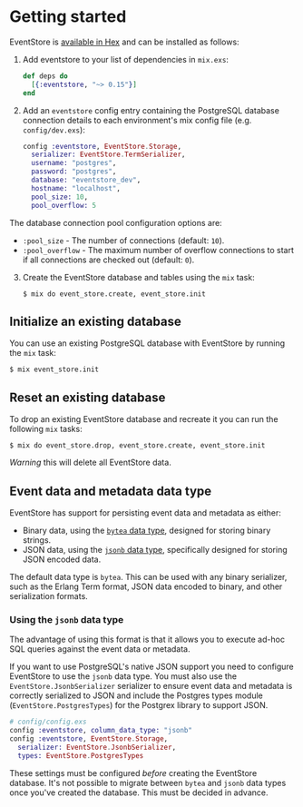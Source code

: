 # Getting started

EventStore is [available in Hex](https://hex.pm/packages/eventstore) and can be installed as follows:

  1. Add eventstore to your list of dependencies in `mix.exs`:

      ```elixir    
      def deps do
        [{:eventstore, "~> 0.15"}]
      end
      ```

  2. Add an `eventstore` config entry containing the PostgreSQL database connection details to each environment's mix config file (e.g. `config/dev.exs`):

      ```elixir
      config :eventstore, EventStore.Storage,
        serializer: EventStore.TermSerializer,
        username: "postgres",
        password: "postgres",
        database: "eventstore_dev",
        hostname: "localhost",
        pool_size: 10,
        pool_overflow: 5
      ```

  The database connection pool configuration options are:

  - `:pool_size` - The number of connections (default: `10`).
  - `:pool_overflow` - The maximum number of overflow connections to start if all connections are checked out (default: `0`).

  3. Create the EventStore database and tables using the `mix` task:

      ```console
      $ mix do event_store.create, event_store.init
      ```

## Initialize an existing database

You can use an existing PostgreSQL database with EventStore by running the `mix` task:

```console
$ mix event_store.init
```

## Reset an existing database

To drop an existing EventStore database and recreate it you can run the following `mix` tasks:

```console
$ mix do event_store.drop, event_store.create, event_store.init
```

*Warning* this will delete all EventStore data.

## Event data and metadata data type

EventStore has support for persisting event data and metadata as either:

  - Binary data, using the [`bytea` data type](https://www.postgresql.org/docs/current/static/datatype-binary.html), designed for storing binary strings.
  - JSON data, using the [`jsonb` data type](https://www.postgresql.org/docs/current/static/datatype-json.html), specifically designed for storing JSON encoded data.

The default data type is `bytea`. This can be used with any binary serializer, such as the Erlang Term format, JSON data encoded to binary, and other serialization formats.

### Using the `jsonb` data type

The advantage of using this format is that it allows you to execute ad-hoc SQL queries against the event data or metadata.

If you want to use PostgreSQL's native JSON support you need to configure EventStore to use the `jsonb` data type. You must also use the `EventStore.JsonbSerializer` serializer to ensure event data and metadata is correctly serialized to JSON and include the Postgres types module (`EventStore.PostgresTypes`) for the Postgrex library to support JSON.

```elixir
# config/config.exs
config :eventstore, column_data_type: "jsonb"
config :eventstore, EventStore.Storage,
  serializer: EventStore.JsonbSerializer,
  types: EventStore.PostgresTypes
```

These settings must be configured *before* creating the EventStore database. It's not possible to migrate between `bytea` and `jsonb` data types once you've created the database. This must be decided in advance.
